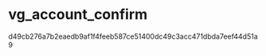 vg_account_confirm
==================

d49cb276a7b2eaedb9af1f4feeb587ce51400dc49c3acc471dbda7eef44d51a9
